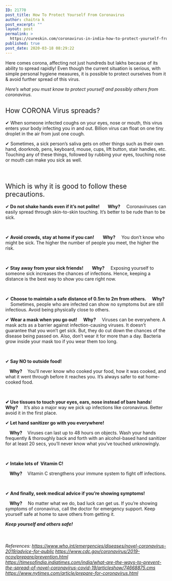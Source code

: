 ```yaml
---
ID: 21770
post_title: How To Protect Yourself From Coronavirus
author: chaitra k
post_excerpt: ""
layout: post
permalink: >
  https://cureskin.com/coronavirus-in-india-how-to-protect-yourself-from-it/
published: true
post_date: 2020-03-18 08:29:22
---
```

<span style="font-weight: 400;">Here comes corona, affecting not just hundreds but lakhs because of its ability to spread rapidly! Even though the current situation is serious, with simple personal hygiene measures, it is possible to protect ourselves from it &amp; avoid further spread of this virus.</span>

<span style="font-weight: 400;">
</span><i><span style="font-weight: 400;">Here’s what you must know to protect yourself and possibly others from coronavirus.</span></i>
<h2><span style="font-weight: 400;">How CORONA Virus spreads?</span></h2>
<span style="font-weight: 400;">✔ When someone infected coughs on your eyes, nose or mouth, this virus enters your body infecting you in and out. Billion virus can float on one tiny droplet in the air from just one cough.</span><span style="font-weight: 400;">

</span>

<span style="font-weight: 400;">✔ Sometimes, a sick person’s saliva gets on other things such as their own hand, doorknob, pens, keyboard, mouse, cups, lift button, stair handles, etc. Touching any of these things, followed by rubbing your eyes, touching nose or mouth can make you sick as well.</span>

&nbsp;
<h2><span style="font-weight: 400;">Which is why it is good to follow these precautions.</span></h2>
<span style="font-weight: 400;">✔</span><b> Do not shake hands even if it’s not polite!</b><b>
</b><b>   </b><span style="font-weight: 400;">
</span><span style="font-weight: 400;">    </span><b>Why? </b><span style="font-weight: 400;">
</span><span style="font-weight: 400;">    Coronaviruses can easily spread through skin-to-skin touching</span><span style="font-weight: 400;">.</span><span style="font-weight: 400;"> It’s better to be rude than to be sick. </span>

&nbsp;

<span style="font-weight: 400;">✔</span><b> Avoid crowds, stay at home if you can!</b><b>
</b><span style="font-weight: 400;">   </span><span style="font-weight: 400;">
</span><span style="font-weight: 400;">    </span><b>Why? </b><span style="font-weight: 400;">
</span><span style="font-weight: 400;">    You don’t know who might be sick. The higher the number of people you meet, the higher the risk.</span>

&nbsp;

<span style="font-weight: 400;">✔</span><b> Stay away from your sick friends!</b><b>
</b><span style="font-weight: 400;">   </span><span style="font-weight: 400;">
</span><span style="font-weight: 400;">    </span><b>Why? </b><span style="font-weight: 400;">
</span><span style="font-weight: 400;">    Exposing yourself to someone sick increases the chances of infections. Hence, keeping a distance is the best way to show you care right now.</span>

<span style="font-weight: 400;"> </span>

<span style="font-weight: 400;">✔ </span><b>Choose to maintain a safe distance of 0.5m to 2m from others.</b><b>
</b><b>
</b><span style="font-weight: 400;">    </span><b>Why? </b><span style="font-weight: 400;">
</span><span style="font-weight: 400;">    Sometimes, people who are infected can show no symptoms but are still infectious. Avoid being physically close to others.</span><span style="font-weight: 400;">

</span>

<span style="font-weight: 400;">✔ </span><b>Wear a mask when you go out! </b><b>
</b><b>
</b><span style="font-weight: 400;">    </span><b>Why? </b><span style="font-weight: 400;">
</span><span style="font-weight: 400;">    Viruses can be everywhere. A mask acts as a barrier against infection-causing viruses. It doesn’t guarantee that you won’t get sick. But, they do cut down the chances of the disease being passed on. Also, don’t wear it for more than a day. Bacteria grow inside your mask too if you wear them too long.</span>

&nbsp;

<span style="font-weight: 400;">✔</span><b> Say NO to outside food!</b>

<b>    Why? </b><b>
</b><b>    </b><span style="font-weight: 400;">You’ll never know who cooked your food, how it was cooked, and what it went through before it reaches you. It’s always safer to eat home-cooked food. </span>

&nbsp;

<b>✔ Use tissues to touch your eyes, ears, nose instead of bare hands</b><span style="font-weight: 400;">!
</span><b>
</b><span style="font-weight: 400;">    </span><b>Why? </b><span style="font-weight: 400;">
</span><span style="font-weight: 400;">    It’s also a major way we pick up infections like coronavirus. Better avoid it in the first place.</span><b>
</b><span style="font-weight: 400;">

</span>

<span style="font-weight: 400;">✔</span><b> Let hand sanitizer go with you everywhere!</b>

<b>    Why? </b><b>
</b><b>    </b><span style="font-weight: 400;">Viruses can last up to 48 hours on objects. Wash your hands frequently &amp; thoroughly back and forth with an alcohol-based hand sanitizer for at least 20 secs, you’ll never know what you’ve touched unknowingly.</span>

&nbsp;

<span style="font-weight: 400;">✔</span><b> Intake lots of  Vitamin C! </b>

<b>    Why? </b><b>
</b><b>    </b><span style="font-weight: 400;">Vitamin C strengthens your immune system to fight off infections.</span>

&nbsp;

<span style="font-weight: 400;">✔</span><b> And finally, seek medical advice if you’re showing symptoms!</b>

<b>    Why? </b><b>
</b><b>  </b><span style="font-weight: 400;">  No matter what we do, bad luck can get us. If you’re showing symptoms of coronavirus, call the doctor for emergency support. Keep yourself safe at home to save others from getting it. </span>

<b><i>Keep yourself and others safe!</i></b>

&nbsp;
<h5><span style="font-weight: 400;">References:
</span><a href="https://www.who.int/emergencies/diseases/novel-coronavirus-2019/advice-for-public"><span style="font-weight: 400;">https://www.who.int/emergencies/diseases/novel-coronavirus-2019/advice-for-public</span></a>
<a href="https://www.cdc.gov/coronavirus/2019-ncov/prepare/prevention.html"><span style="font-weight: 400;">https://www.cdc.gov/coronavirus/2019-ncov/prepare/prevention.html</span></a>
<a href="https://timesofindia.indiatimes.com/india/what-are-the-ways-to-prevent-the-spread-of-novel-coronavirus-covid-19/articleshow/74668875.cms"><span style="font-weight: 400;">https://timesofindia.indiatimes.com/india/what-are-the-ways-to-prevent-the-spread-of-novel-coronavirus-covid-19/articleshow/74668875.cms</span></a>
<a href="https://www.nytimes.com/article/prepare-for-coronavirus.html"><span style="font-weight: 400;">https://www.nytimes.com/article/prepare-for-coronavirus.html</span></a></h5>